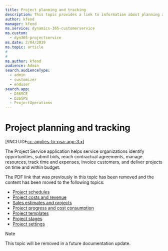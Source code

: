 ```yaml
---
title: Project planning and tracking
description: This topic provides a link to information about planning and tracking in Project Service Automation.
author: kfend
manager: kfend
ms.service: dynamics-365-customerservice
ms.custom: 
  - dyn365-projectservice
ms.date: 2/04/2019
ms.topic: article
#
#
ms.author: kfend
audience: Admin
search.audienceType: 
  - admin
  - customizer
  - enduser
search.app: 
  - D365CE
  - D365PS
  - ProjectOperations
---
```

# Project planning and tracking

[!INCLUDE[cc-applies-to-psa-app-3.x](../../includes/cc-applies-to-psa-app-3x.md)]

The Project Service application helps service organizations identify opportunities, submit bids, reach contractual agreements, manage resources, track time and expenses, invoice customers, and deliver projects on time and within budget. 

The PDF link that was previously in this topic has been removed and the content has been moved to the following topics:

- [Project schedules](../project-creating.md)
- [Project costs and revenue](../project-estimating.md)
- [Sales estimates and projects](../project-leveraging.md)
- [Project progress and cost consumption](../project-tracking.md)
- [Project templates](../project-templates.md)
- [Project stages](../project-stages.md)
- [Project settings](../project-settings.md)

> [!NOTE]
> This topic will be removed in a future documentation update. 
